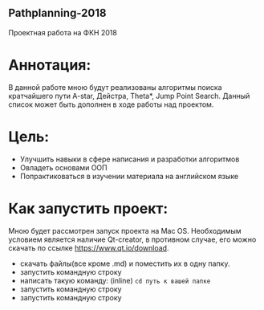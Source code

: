 ## Pathplanning-2018
Проектная работа на ФКН 2018
# Аннотация:
В данной работе мною будут реализованы алгоритмы поиска кратчайшего пути A-star, Дейстра, Theta*, Jump Point Search. Данный список может быть дополнен в ходе работы над проектом.
# Цель:
* Улучшить навыки в сфере написания и разработки алгоритмов
* Овладеть основами ООП
* Попрактиковаться в изучении материала на английском языке
# Как запустить проект:
Мною будет рассмотрен запуск проекта на Mac OS. Необходимым условием является наличие Qt-creator, в противном случае, его можно скачать по ссылке https://www.qt.io/download.
* скачать файлы(все кроме .md) и поместить их в одну папку.
* запустить командную строку
* написать такую команду: (inline) `cd путь к вашей папке`
* запустить командную строку
* запустить командную строку


